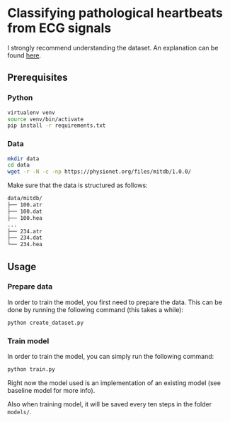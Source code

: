 # Classifying pathological heartbeats from ECG signals

I strongly recommend understanding the dataset. An explanation can be found [here](https://physionet.org/physiobank/database/html/mitdbdir/intro.htm).

## Prerequisites

### Python

```bash
virtualenv venv
source venv/bin/activate
pip install -r requirements.txt
```

### Data

```bash
mkdir data
cd data
wget -r -N -c -np https://physionet.org/files/mitdb/1.0.0/
```

Make sure that the data is structured as follows:

```bash
data/mitdb/
├── 100.atr
├── 100.dat
├── 100.hea
...
├── 234.atr
├── 234.dat
└── 234.hea
```

## Usage

### Prepare data

In order to train the model, you first need to prepare the data. 
This can be done by running the following command (this takes a while):

```bash
python create_dataset.py
```

### Train model

In order to train the model, you can simply run the following command:
```bash
python train.py
```

Right now the model used is an implementation of an existing model (see baseline model for more info).

Also when training model, it will be saved every ten steps in the folder `models/`.



